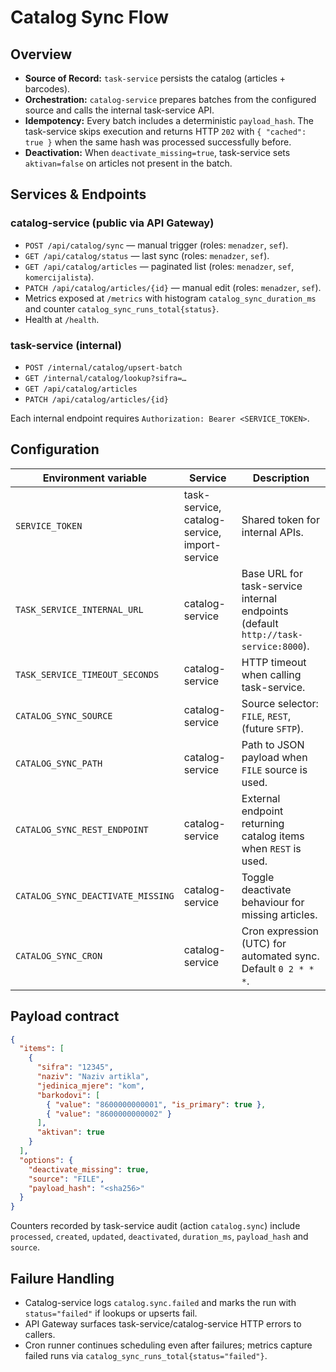# Catalog Sync Flow

## Overview
- **Source of Record:** `task-service` persists the catalog (articles + barcodes).
- **Orchestration:** `catalog-service` prepares batches from the configured source and calls the internal task-service API.
- **Idempotency:** Every batch includes a deterministic `payload_hash`. The task-service skips execution and returns HTTP `202` with `{ "cached": true }` when the same hash was processed successfully before.
- **Deactivation:** When `deactivate_missing=true`, task-service sets `aktivan=false` on articles not present in the batch.

## Services & Endpoints

### catalog-service (public via API Gateway)
- `POST /api/catalog/sync` — manual trigger (roles: `menadzer`, `sef`).
- `GET /api/catalog/status` — last sync (roles: `menadzer`, `sef`).
- `GET /api/catalog/articles` — paginated list (roles: `menadzer`, `sef`, `komercijalista`).
- `PATCH /api/catalog/articles/{id}` — manual edit (roles: `menadzer`, `sef`).
- Metrics exposed at `/metrics` with histogram `catalog_sync_duration_ms` and counter `catalog_sync_runs_total{status}`.
- Health at `/health`.

### task-service (internal)
- `POST /internal/catalog/upsert-batch`
- `GET /internal/catalog/lookup?sifra=…`
- `GET /api/catalog/articles`
- `PATCH /api/catalog/articles/{id}`

Each internal endpoint requires `Authorization: Bearer <SERVICE_TOKEN>`.

## Configuration
| Environment variable | Service | Description |
| --- | --- | --- |
| `SERVICE_TOKEN` | task-service, catalog-service, import-service | Shared token for internal APIs. |
| `TASK_SERVICE_INTERNAL_URL` | catalog-service | Base URL for task-service internal endpoints (default `http://task-service:8000`). |
| `TASK_SERVICE_TIMEOUT_SECONDS` | catalog-service | HTTP timeout when calling task-service. |
| `CATALOG_SYNC_SOURCE` | catalog-service | Source selector: `FILE`, `REST`, (future `SFTP`). |
| `CATALOG_SYNC_PATH` | catalog-service | Path to JSON payload when `FILE` source is used. |
| `CATALOG_SYNC_REST_ENDPOINT` | catalog-service | External endpoint returning catalog items when `REST` is used. |
| `CATALOG_SYNC_DEACTIVATE_MISSING` | catalog-service | Toggle deactivate behaviour for missing articles. |
| `CATALOG_SYNC_CRON` | catalog-service | Cron expression (UTC) for automated sync. Default `0 2 * * *`. |

## Payload contract
```json
{
  "items": [
    {
      "sifra": "12345",
      "naziv": "Naziv artikla",
      "jedinica_mjere": "kom",
      "barkodovi": [
        { "value": "8600000000001", "is_primary": true },
        { "value": "8600000000002" }
      ],
      "aktivan": true
    }
  ],
  "options": {
    "deactivate_missing": true,
    "source": "FILE",
    "payload_hash": "<sha256>"
  }
}
```

Counters recorded by task-service audit (action `catalog.sync`) include `processed`, `created`, `updated`, `deactivated`, `duration_ms`, `payload_hash` and `source`.

## Failure Handling
- Catalog-service logs `catalog.sync.failed` and marks the run with `status="failed"` if lookups or upserts fail.
- API Gateway surfaces task-service/catalog-service HTTP errors to callers.
- Cron runner continues scheduling even after failures; metrics capture failed runs via `catalog_sync_runs_total{status="failed"}`.
